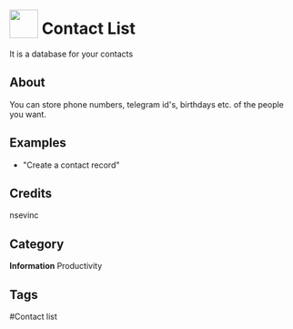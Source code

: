 # <img src="https://raw.githack.com/FortAwesome/Font-Awesome/master/svgs/solid/address-book.svg" card_color="#22A7F0" width="50" height="50" style="vertical-align:bottom"/> Contact List
It is a database for your contacts

## About
You can store phone numbers, telegram id's, birthdays etc. of the people you want.

## Examples
* "Create a contact record"

## Credits
nsevinc

## Category
**Information**
Productivity

## Tags
#Contact list

